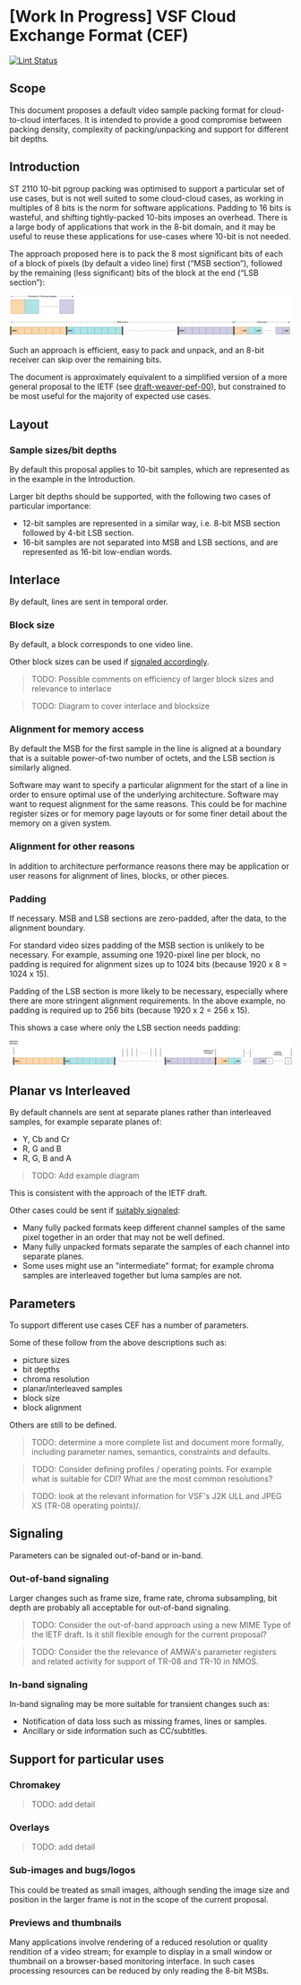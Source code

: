 # \[Work In Progress\] VSF Cloud Exchange Format (CEF)

[![Lint Status](https://github.com/vsf-tv/CEF/workflows/Lint/badge.svg)](https://github.com/AMWA-TV/CEF/actions?query=workflow%3ALint)

## Scope

This document proposes a default video sample packing format for cloud-to-cloud interfaces. It is intended to provide a good compromise between packing density, complexity of packing/unpacking and support for different bit depths.

## Introduction

ST 2110 10-bit pgroup packing was optimised to support a particular set of use cases, but is not well suited to some cloud-cloud cases, as working in multiples of 8 bits is the norm for software applications. Padding to 16 bits is wasteful, and shifting tightly-packed 10-bits imposes an overhead. There is a large body of applications that work in the 8-bit domain, and it may be useful to reuse these applications for use-cases where 10-bit is not needed.

The approach proposed here is to pack the 8 most significant bits of each of a block of pixels (by default a video line) first (“MSB section”), followed by the remaining (less significant) bits of the block at the end (“LSB section”):

![CEF Overview](images/cef-overview.png)

Such an approach is efficient, easy to pack and unpack, and an 8-bit receiver can skip over the remaining bits.

The document is approximately equivalent to a simplified version of a more general proposal to the IETF (see [draft-weaver-pef-00](https://datatracker.ietf.org/doc/draft-weaver-pef)), but constrained to be most useful for the majority of expected use cases. 

## Layout

### Sample sizes/bit depths

By default this proposal applies to 10-bit samples, which are represented as in the example in the Introduction.

Larger bit depths should be supported, with the following two cases of particular importance:

- 12-bit samples are represented in a similar way, i.e. 8-bit MSB section followed by 4-bit LSB section.
- 16-bit samples are not separated into MSB and LSB sections, and are represented as 16-bit low-endian words.


## Interlace

By default, lines are sent in temporal order.

### Block size

By default, a block corresponds to one video line.

Other block sizes can be used if [signaled accordingly](#signaling).

> TODO: Possible comments on efficiency of larger block sizes and relevance to interlace

> TODO: Diagram to cover interlace and blocksize

### Alignment for memory access

By default the MSB for the first sample in the line is aligned at a boundary that is a suitable power-of-two number of octets, and the LSB section is similarly aligned.

Software may want to specify a particular alignment for the start of a line in order to ensure optimal use of the underlying architecture.  Software may want to request alignment for the same reasons.  This could be for machine register sizes or for memory page layouts or for some finer detail about the memory on a given system.

### Alignment for other reasons
In addition to architecture performance reasons there may be application or user reasons for alignment of lines, blocks, or other pieces.

### Padding
If necessary. MSB and LSB sections are zero-padded, after the data, to the alignment boundary.

For standard video sizes padding of the MSB section is unlikely to be necessary. For example, assuming one 1920-pixel line per block, no padding is required for alignment sizes up to 1024 bits (because 1920 x 8 = 1024 x 15). 

Padding of the LSB section is more likely to be necessary, especially where there are more stringent alignment requirements. In the above example, no padding is required up to 256 bits (because 1920 x 2 = 256 x 15). 

This shows a case where only the LSB section needs padding:

![CEF Alignment and Padding](images/cef-align-pad.png)

## Planar vs Interleaved

By default channels are sent at separate planes rather than interleaved samples, for example separate planes of:

- Y, Cb and Cr
- R, G and B
- R, G, B and A

> TODO: Add example diagram

This is consistent with the approach of the IETF draft.

Other cases could be sent if [suitably signaled](#signaling):

- Many fully packed formats keep different channel samples of the same pixel together in an order that may not be well defined.  
- Many fully unpacked formats separate the samples of each channel into separate planes.  
- Some uses might use an "intermediate" format; for example chroma samples are interleaved together but luma samples are not.
 
## Parameters

To support different use cases CEF has a number of parameters.

Some of these follow from the above descriptions such as:

- picture sizes
- bit depths
- chroma resolution
- planar/interleaved samples
- block size
- block alignment

Others are still to be defined.

> TODO: determine a more complete list and document more formally, including parameter names, semantics, constraints and defaults.

> TODO: Consider defining profiles / operating points. For example what is suitable for CDI? What are the most common resolutions?

> TODO: look at the relevant information for VSF's J2K ULL and JPEG XS (TR-08 operating points)/.

## Signaling

Parameters can be signaled out-of-band or in-band.

### Out-of-band signaling

Larger changes such as frame size, frame rate, chroma subsampling, bit depth are probably all acceptable for out-of-band signaling.  

> TODO: Consider the out-of-band approach using a new MIME Type of the IETF draft.  Is it still flexible enough for the current proposal?

> TODO: Consider the the relevance of AMWA's parameter registers and related activity for support of TR-08 and TR-10 in NMOS.

### In-band signaling

In-band signaling may be more suitable for transient changes such as:

- Notification of data loss such as missing frames, lines or samples.
- Ancillary or side information such as CC/subtitles.

## Support for particular uses

### Chromakey

> TODO: add detail

### Overlays

> TODO: add detail

### Sub-images and bugs/logos

This could be treated as small images, although sending the image size and position in the larger frame is not in the scope of the current proposal.

 ### Previews and thumbnails

Many applications involve rendering of a reduced resolution or quality rendition of a video stream; for example to display in a small window or thumbnail on a browser-based monitoring interface. In such cases processing resources can be reduced by only reading the 8-bit MSBs.
